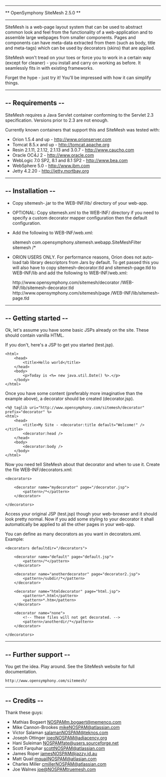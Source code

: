 *************************************
** OpenSymphony SiteMesh 2.5.0     **
*************************************

SiteMesh is a web-page layout system that can be used to abstract common look
and feel from the functionality of a web-application and to assemble large
webpages from smaller components. Pages and components can have meta-data
extracted from them (such as body, title and meta-tags) which can be used by
decorators (skins) that are applied.

SiteMesh won't tread on your toes or force you to work in a certain way (except
for cleaner) - you install and carry on working as before. It seamlessly fits in
with existing frameworks.

Forget the hype - just try it! You'll be impressed with how it can simplify
things.

--------------------------
-- Requirements         --
--------------------------

SiteMesh requires a Java Servlet container conforming to the Servlet 2.3
specification. Versions prior to 2.3 are not enough.

Currently known containers that support this and SiteMesh was tested with:

* Orion 1.5.4 and up                         - http://www.orionserver.com
* Tomcat 8.5.x and up                        - http://tomcat.apache.org
* Resin 2.1.11, 2.1.12, 2.1.13 and 3.0.7     - http://www.caucho.com
* Oracle OC4J 2                              - http://www.oracle.com
* WebLogic 7.0 SP2, 8.1 and 8.1 SP2          - http://www.bea.com
* WebSphere 5.0                              - http://www.ibm.com
* Jetty 4.2.20                               - http://jetty.mortbay.org

--------------------------
-- Installation         --
--------------------------

* Copy sitemesh-<VERSION>.jar to the WEB-INF/lib/ directory of your web-app.

* OPTIONAL: Copy sitemesh.xml to the WEB-INF/ directory if you need to specify a custom
  decorator mapper configuration then the default configuration.

* Add the following to WEB-INF/web.xml:

    <filter>
        <filter-name>sitemesh</filter-name>
        <filter-class>com.opensymphony.sitemesh.webapp.SiteMeshFilter</filter-class>
    </filter>

    <filter-mapping>
        <filter-name>sitemesh</filter-name>
        <url-pattern>/*</url-pattern>
    </filter-mapping>

 * ORION USERS ONLY. For performance reasons, Orion does not auto-load tab library descriptors
   from Jars by default. To get passed this you will also have to copy sitemesh-decorator.tld
   and sitemesh-page.tld to WEB-INF/lib and add the following to WEB-INF/web.xml:

    <taglib>
        <taglib-uri>http://www.opensymphony.com/sitemesh/decorator</taglib-uri>
        <taglib-location>/WEB-INF/lib/sitemesh-decorator.tld</taglib-location>
    </taglib>

    <taglib>
        <taglib-uri>http://www.opensymphony.com/sitemesh/page</taglib-uri>
        <taglib-location>/WEB-INF/lib/sitemesh-page.tld</taglib-location>
    </taglib>


--------------------------
-- Getting started      --
--------------------------

Ok, let's assume you have some basic JSPs already on the site.
These should contain vanilla HTML.

If you don't, here's a JSP to get you started (test.jsp).

    <html>
        <head>
            <title>Hello world</title>
        </head>
        <body>
            <p>Today is <%= new java.util.Date() %>.</p>
        </body>
    </html>

Once you have some content (preferably more imaginative than the example above),
a decorator should be created (decorator.jsp).

    <%@ taglib uri="http://www.opensymphony.com/sitemesh/decorator" prefix="decorator" %>
    <html>
        <head>
            <title>My Site - <decorator:title default="Welcome!" /></title>
            <decorator:head />
        </head>
        <body>
            <decorator:body />
        </body>
    </html>

Now you need tell SiteMesh about that decorator and when to use it. Create the
file WEB-INF/decorators.xml:

    <decorators>

        <decorator name="mydecorator" page="/decorator.jsp">
            <pattern>/*</pattern>
        </decorator>

    </decorators>

Access your original JSP (test.jsp) though your web-browser and it should look
pretty normal. Now if you add some styling to your decorator it shall
automatically be applied to all the other pages in your web-app.

You can define as many decorators as you want in decorators.xml. Example:

    <decorators defaultdir="/decorators">

        <decorator name="default" page="default.jsp">
            <pattern>/*</pattern>
        </decorator>

        <decorator name="anotherdecorator" page="decorator2.jsp">
            <pattern>/subdir/*</pattern>
        </decorator>

        <decorator name="htmldecorator" page="html.jsp">
            <pattern>*.html</pattern>
            <pattern>*.htm</pattern>
        </decorator>

        <decorator name="none">
            <!-- These files will not get decorated. -->
            <pattern>/anotherdir/*</pattern>
        </decorator>

    </decorators>

--------------------------
-- Further support      --
--------------------------

You get the idea. Play around. See the SiteMesh website for
full documentation.

    http://www.opensymphony.com/sitemesh/

--------------------------
-- Credits              --
--------------------------

Thank these guys:
* Mathias Bogaert         <NOSPAMm.bogaert@memenco.com>
* Mike Cannon-Brookes     <mikeNOSPAM@atlassian.com>
* Victor Salaman          <salamanNOSPAM@teknos.com>
* Joseph Ottinger         <joeoNOSPAM@adjacency.org>
* Hani Suleiman           <NOSPAMfate@users.sourceforge.net>
* Scott Farquhar          <scottNOSPAM@atlassian.com>
* James Roper             <jamesNOSPAM@jazzy.id.au>
* Matt Quail              <mquailNOSPAM@atlasian.com>
* Charles Miller          <cmillerNOSPAM@atlassian.com>
* Joe Walnes              <joe@NOSPAMtruemesh.com>
